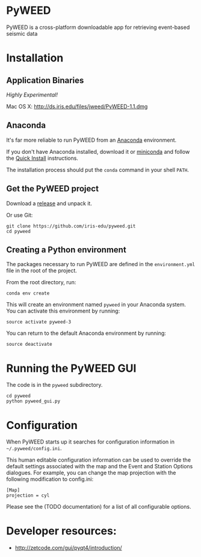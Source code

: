 # PyWEED

PyWEED is a cross-platform downloadable app for retrieving event-based seismic data

# Installation

## Application Binaries

_Highly Experimental!_

Mac OS X: http://ds.iris.edu/files/jweed/PyWEED-1.1.dmg

## Anaconda

It's far more reliable to run PyWEED from an [Anaconda](https://docs.continuum.io/anaconda/) environment.

If you don't have Anaconda installed, download it or [miniconda](http://conda.pydata.org/miniconda.html) and follow the [Quick Install](http://conda.pydata.org/docs/install/quick.html)
instructions.

The installation process should put the `conda` command in your shell `PATH`. 

## Get the PyWEED project

Download a [release](https://github.com/iris-edu/pyweed/releases) and unpack it.

Or use Git:

```
git clone https://github.com/iris-edu/pyweed.git
cd pyweed
```

## Creating a Python environment

The packages necessary to run PyWEED are defined in the `environment.yml` file in the root of the project.

From the root directory, run:

`conda env create`

This will create an environment named `pyweed` in your Anaconda system. You can activate this environment by running:

`source activate pyweed-3`  

You can return to the default Anaconda environment by running:

`source deactivate`  

# Running the PyWEED GUI

The code is in the `pyweed` subdirectory.

```
cd pyweed
python pyweed_gui.py
```

# Configuration

When PyWEED starts up it searches for configuration information in `~/.pyweed/config.ini`.

This human editable configuration information can be used to override the default settings
associated with the map and the Event and Station Options dialogues. For example, you can
change the map projection with the following modification to config.ini:

```
[Map]
projection = cyl
```

Please see the (TODO documentation) for a list of all configurable options.

# Developer resources:

 * http://zetcode.com/gui/pyqt4/introduction/

